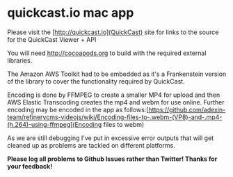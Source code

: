 # quickcast.io mac app

Please visit the [http://quickcast.io](QuickCast) site for links to the source for the QuickCast Viewer + API

You will need http://cocoapods.org to build with the required external libraries.

The Amazon AWS Toolkit had to be embedded as it's a Frankenstein version of the library to cover the functionality required by QuickCast.

Encoding is done by FFMPEG to create a smaller MP4 for upload and then AWS Elastic Transcoding creates the mp4 and webm for use online. Further encoding may be encoded in the app as follows:[https://github.com/adexin-team/refinerycms-videojs/wiki/Encoding-files-to-.webm-(VP8)-and-.mp4-(h.264)-using-ffmpeg](Encoding files to webm)

As we are still debugging I've put in excessive error outputs that will get cleaned up as problems are tackled on different platforms.

**Please log all problems to Github Issues rather than Twitter!  Thanks for your feedback!**
